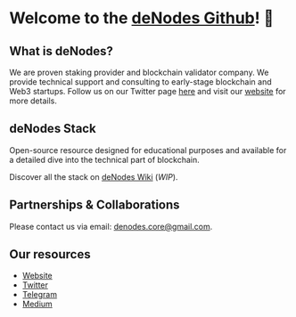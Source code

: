 # **Welcome to the [deNodes Github](https://github.com/denodesxyz)! 👋**

## What is deNodes?

We are proven staking provider and blockchain validator company. We provide technical support and consulting to early-stage blockchain and Web3 startups.
Follow us on our Twitter page [here](https://twitter.com/denodesxyz) and visit our [website](http://denodes.xyz/) for more details.

## deNodes Stack
Open-source resource designed for educational purposes and available for a detailed dive into the technical part of blockchain.

Discover all the stack on [deNodes Wiki](https://github.com/denodesxyz) (_WIP_).

## Partnerships & Collaborations

Please contact us via email: denodes.core@gmail.com. 

## Our resources

- [Website](denodes.xyz)
- [Twitter](https://twitter.com/denodesxyz)
- [Telegram](https://t.me/denodes)
- [Medium](medium.com/@denodes)
<!---
denodesxyz/denodesxyz is a ✨ special ✨ repository because its `README.md` (this file) appears on your GitHub profile.
You can click the Preview link to take a look at your changes.
--->
